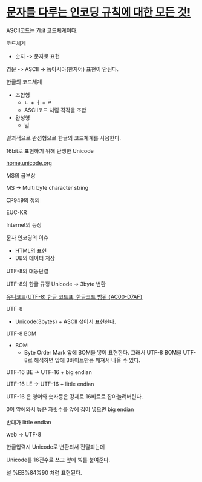 
# [문자를 다루는 인코딩 규칙에 대한 모든 것!](https://www.youtube.com/watch?v=6hvJr0-adtg&t=2217s)

ASCII코드는 7bit 코드체계이다.

코드쳬계
- 숫자 -> 문자로 표현

영문 -> ASCII -> 동아시아(한자어) 표현이 안된다.

한글의 코드쳬계
- 조합형
	- ㄴ + ㅓ + ㄹ
	- ASCII코드 처럼 각각을 조합
- 완성형
	- 널

결과적으로 완성형으로 한글의 코드쳬계를 사용한다.

16bit로 표현하기 위해 탄생한 Unicode

[home.unicode.org](https://home.unicode.org)

MS의 급부상

MS -> Multi byte character string

CP949의 정의

EUC-KR

Internet의 등장

문자 인코딩의 이슈
- HTML의 표현
- DB의 데이터 저장

UTF-8의 대동단결

UTF-8의 한글 규정
Unicode -> 3byte 변환

[유니코드(UTF-8) 한글 코드표, 한글코드 범위 {AC00-D7AF}](https://jjeong.tistory.com/696)

UTF-8 
- Unicode(3bytes) + ASCII 섞어서 표현한다.

UTF-8 BOM
- BOM
	- Byte Order Mark
앞에 BOM을 넣어 표현한다.
그래서 UTF-8 BOM을 UTF-8로 해석하면 앞에 3바이트만큼 깨져서 나올 수 있다.

UTF-16 BE -> UTF-16 + big endian

UTF-16 LE -> UTF-16 + little endian

UTF-16 은 영어와 숫자등은 강제로 16비트로 잡아늘려버린다.

0이 앞에와서 높은 자릿수를 앞에 집어 넣으면 big endian

반대가 little endian

web -> UTF-8 

한글입력시 Unicode로 변환되서 전달되는데 

Unicode를 16진수로 쓰고 앞에 %를 붙여준다.

널
%EB%84%90 처럼 표현된다.
